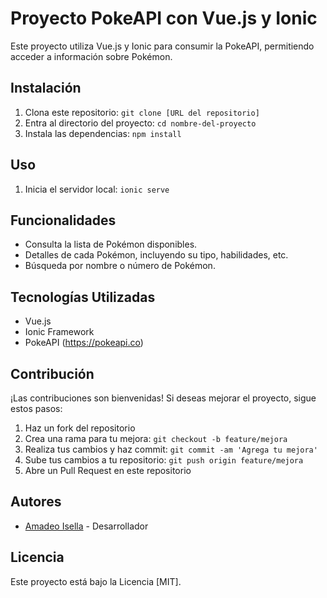 # Proyecto PokeAPI con Vue.js y Ionic

Este proyecto utiliza Vue.js y Ionic para consumir la PokeAPI, permitiendo acceder a información sobre Pokémon.

## Instalación

1. Clona este repositorio: `git clone [URL del repositorio]`
2. Entra al directorio del proyecto: `cd nombre-del-proyecto`
3. Instala las dependencias: `npm install`

## Uso

1. Inicia el servidor local: `ionic serve`

## Funcionalidades

- Consulta la lista de Pokémon disponibles.
- Detalles de cada Pokémon, incluyendo su tipo, habilidades, etc.
- Búsqueda por nombre o número de Pokémon.

## Tecnologías Utilizadas

- Vue.js
- Ionic Framework
- PokeAPI (https://pokeapi.co)

## Contribución

¡Las contribuciones son bienvenidas! Si deseas mejorar el proyecto, sigue estos pasos:

1. Haz un fork del repositorio
2. Crea una rama para tu mejora: `git checkout -b feature/mejora`
3. Realiza tus cambios y haz commit: `git commit -am 'Agrega tu mejora'`
4. Sube tus cambios a tu repositorio: `git push origin feature/mejora`
5. Abre un Pull Request en este repositorio

## Autores

- [Amadeo Isella](https://github.com/amadeoisella/amadeoisella/blob/main/README.md) - Desarrollador

## Licencia

Este proyecto está bajo la Licencia [MIT].
